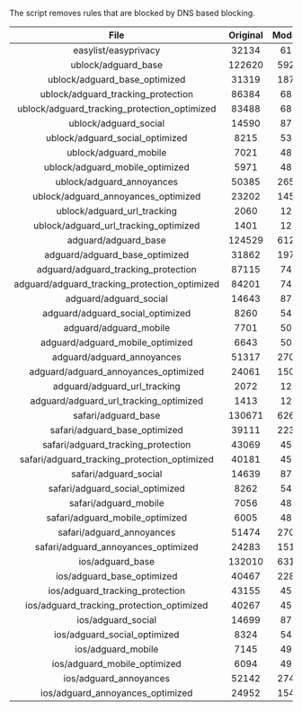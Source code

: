 The script removes rules that are blocked by DNS based blocking.


| File | Original | Modified |
|:----:|:-----:|:-----:|
| easylist/easyprivacy | 32134 | 6196 |
| ublock/adguard_base | 122620 | 59240 |
| ublock/adguard_base_optimized | 31319 | 18790 |
| ublock/adguard_tracking_protection | 86384 | 6821 |
| ublock/adguard_tracking_protection_optimized | 83488 | 6821 |
| ublock/adguard_social | 14590 | 8705 |
| ublock/adguard_social_optimized | 8215 | 5395 |
| ublock/adguard_mobile | 7021 | 4837 |
| ublock/adguard_mobile_optimized | 5971 | 4837 |
| ublock/adguard_annoyances | 50385 | 26508 |
| ublock/adguard_annoyances_optimized | 23202 | 14519 |
| ublock/adguard_url_tracking | 2060 | 1219 |
| ublock/adguard_url_tracking_optimized | 1401 | 1219 |
| adguard/adguard_base | 124529 | 61243 |
| adguard/adguard_base_optimized | 31862 | 19783 |
| adguard/adguard_tracking_protection | 87115 | 7498 |
| adguard/adguard_tracking_protection_optimized | 84201 | 7498 |
| adguard/adguard_social | 14643 | 8748 |
| adguard/adguard_social_optimized | 8260 | 5434 |
| adguard/adguard_mobile | 7701 | 5016 |
| adguard/adguard_mobile_optimized | 6643 | 5016 |
| adguard/adguard_annoyances | 51317 | 27027 |
| adguard/adguard_annoyances_optimized | 24061 | 15031 |
| adguard/adguard_url_tracking | 2072 | 1229 |
| adguard/adguard_url_tracking_optimized | 1413 | 1229 |
| safari/adguard_base | 130671 | 62682 |
| safari/adguard_base_optimized | 39111 | 22353 |
| safari/adguard_tracking_protection | 43069 | 4582 |
| safari/adguard_tracking_protection_optimized | 40181 | 4582 |
| safari/adguard_social | 14639 | 8743 |
| safari/adguard_social_optimized | 8262 | 5432 |
| safari/adguard_mobile | 7056 | 4876 |
| safari/adguard_mobile_optimized | 6005 | 4876 |
| safari/adguard_annoyances | 51474 | 27094 |
| safari/adguard_annoyances_optimized | 24283 | 15113 |
| ios/adguard_base | 132010 | 63199 |
| ios/adguard_base_optimized | 40467 | 22878 |
| ios/adguard_tracking_protection | 43155 | 4590 |
| ios/adguard_tracking_protection_optimized | 40267 | 4590 |
| ios/adguard_social | 14699 | 8763 |
| ios/adguard_social_optimized | 8324 | 5453 |
| ios/adguard_mobile | 7145 | 4915 |
| ios/adguard_mobile_optimized | 6094 | 4915 |
| ios/adguard_annoyances | 52142 | 27417 |
| ios/adguard_annoyances_optimized | 24952 | 15435 |